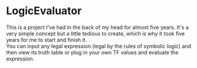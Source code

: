 # LogicEvaluator
This is a project I've had in the back of my head for almost five years.  It's a very simple concept but a little tedious to create, which is why it took five years for me to start and finish it.  
You can input any legal expression (legal by the rules of symbolic logic) and then view its truth table or plug in your own TF values and evaluate the expression.

